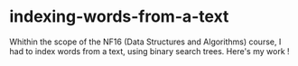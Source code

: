 # indexing-words-from-a-text
Whithin the scope of the NF16 (Data Structures and Algorithms) course, I had to index words from a text, using binary search trees. Here's my work ! 
